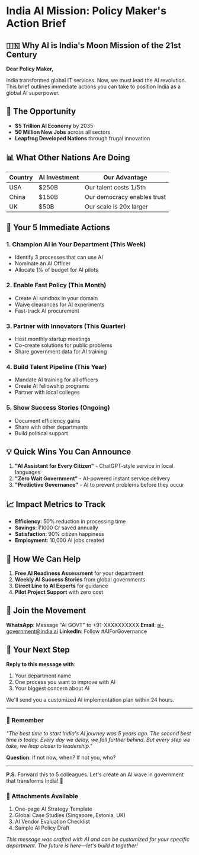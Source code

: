 # India AI Mission: Policy Maker's Action Brief

## 🇮🇳 Why AI is India's Moon Mission of the 21st Century

**Dear Policy Maker,**

India transformed global IT services. Now, we must lead the AI revolution. This brief outlines immediate actions you can take to position India as a global AI superpower.

## 🎯 The Opportunity

- **$5 Trillion AI Economy** by 2035
- **50 Million New Jobs** across all sectors
- **Leapfrog Developed Nations** through frugal innovation

## 📊 What Other Nations Are Doing

| Country | AI Investment | Our Advantage |
|---------|--------------|---------------|
| USA | $250B | Our talent costs 1/5th |
| China | $150B | Our democracy enables trust |
| UK | $50B | Our scale is 20x larger |

## 🚀 Your 5 Immediate Actions

### 1. **Champion AI in Your Department** (This Week)
- Identify 3 processes that can use AI
- Nominate an AI Officer
- Allocate 1% of budget for AI pilots

### 2. **Enable Fast Policy** (This Month)
- Create AI sandbox in your domain
- Waive clearances for AI experiments
- Fast-track AI procurement

### 3. **Partner with Innovators** (This Quarter)
- Host monthly startup meetings
- Co-create solutions for public problems
- Share government data for AI training

### 4. **Build Talent Pipeline** (This Year)
- Mandate AI training for all officers
- Create AI fellowship programs
- Partner with local colleges

### 5. **Show Success Stories** (Ongoing)
- Document efficiency gains
- Share with other departments
- Build political support

## 💡 Quick Wins You Can Announce

1. **"AI Assistant for Every Citizen"** - ChatGPT-style service in local languages
2. **"Zero Wait Government"** - AI-powered instant service delivery
3. **"Predictive Governance"** - AI to prevent problems before they occur

## 📈 Impact Metrics to Track

- **Efficiency**: 50% reduction in processing time
- **Savings**: ₹1000 Cr saved annually
- **Satisfaction**: 90% citizen happiness
- **Employment**: 10,000 AI jobs created

## 🤝 How We Can Help

1. **Free AI Readiness Assessment** for your department
2. **Weekly AI Success Stories** from global governments
3. **Direct Line to AI Experts** for guidance
4. **Pilot Project Support** with zero cost

## 📱 Join the Movement

**WhatsApp**: Message "AI GOVT" to +91-XXXXXXXXXX
**Email**: ai-government@india.ai
**LinkedIn**: Follow #AIForGovernance

## 🎯 Your Next Step

**Reply to this message with**:
1. Your department name
2. One process you want to improve with AI
3. Your biggest concern about AI

We'll send you a customized AI implementation plan within 24 hours.

---

### 💭 Remember

*"The best time to start India's AI journey was 5 years ago. The second best time is today. Every day we delay, we fall further behind. But every step we take, we leap closer to leadership."*

**Question**: If not now, when? If not you, who?

---

**P.S.** Forward this to 5 colleagues. Let's create an AI wave in government that transforms India! 🚀

### 📎 Attachments Available
1. One-page AI Strategy Template
2. Global Case Studies (Singapore, Estonia, UK)
3. AI Vendor Evaluation Checklist
4. Sample AI Policy Draft

*This message was crafted with AI and can be customized for your specific department. The future is here—let's build it together!*
